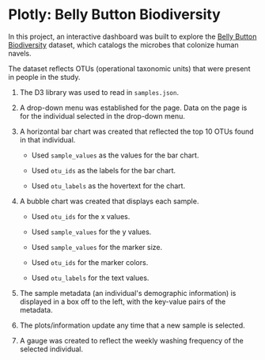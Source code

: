 # Plotly: Belly Button Biodiversity

In this project, an interactive dashboard was built to explore the [Belly Button Biodiversity](http://robdunnlab.com/projects/belly-button-biodiversity/) dataset, which catalogs the microbes that colonize human navels.

The dataset reflects OTUs (operational taxonomic units) that were present in people in the study.

1. The D3 library was used to read in `samples.json`.

2. A drop-down menu was established for the page.  Data on the page is for the individual selected in the drop-down menu.

3. A horizontal bar chart was created that reflected the top 10 OTUs found in that individual.

    * Used `sample_values` as the values for the bar chart.

    * Used `otu_ids` as the labels for the bar chart.

    * Used `otu_labels` as the hovertext for the chart.
  
4. A bubble chart was created that displays each sample.

    * Used `otu_ids` for the x values.

    * Used `sample_values` for the y values.

    * Used `sample_values` for the marker size.

    * Used `otu_ids` for the marker colors.

    * Used `otu_labels` for the text values.

5. The sample metadata (an individual's demographic information) is displayed in a box off to the left, with the key-value pairs of the metadata.

6. The plots/information update any time that a new sample is selected.

7. A gauge was created to reflect the weekly washing frequency of the selected individual.
